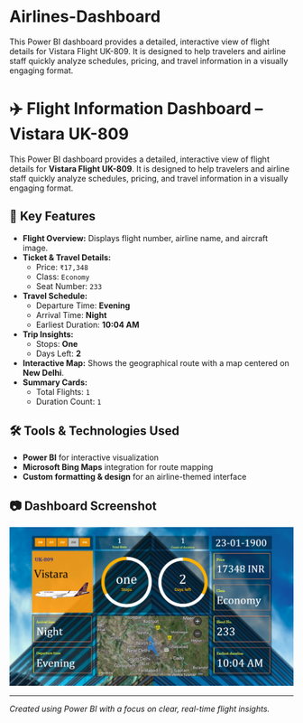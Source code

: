 # Airlines-Dashboard
This Power BI dashboard provides a detailed, interactive view of flight details for Vistara Flight UK-809. It is designed to help travelers and airline staff quickly analyze schedules, pricing, and travel information in a visually engaging format.



# ✈️ Flight Information Dashboard – Vistara UK-809

This Power BI dashboard provides a detailed, interactive view of flight details for **Vistara Flight UK-809**.
It is designed to help travelers and airline staff quickly analyze schedules, pricing, and travel information in a visually engaging format.

## 🔹 Key Features
- **Flight Overview:** Displays flight number, airline name, and aircraft image.
- **Ticket & Travel Details:**
  - Price: `₹17,348`
  - Class: `Economy`
  - Seat Number: `233`
- **Travel Schedule:**
  - Departure Time: **Evening**
  - Arrival Time: **Night**
  - Earliest Duration: **10:04 AM**
- **Trip Insights:**
  - Stops: **One**
  - Days Left: **2**
- **Interactive Map:** Shows the geographical route with a map centered on **New Delhi**.
- **Summary Cards:**
  - Total Flights: `1`
  - Duration Count: `1`

## 🛠 Tools & Technologies Used
- **Power BI** for interactive visualization
- **Microsoft Bing Maps** integration for route mapping
- **Custom formatting & design** for an airline-themed interface

## 📷 Dashboard Screenshot
![Dashboard Screenshot](img2.png)

---
*Created using Power BI with a focus on clear, real-time flight insights.*
